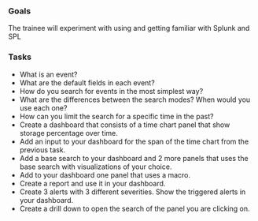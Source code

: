 ### Goals 
The trainee will experiment with using and getting familiar with Splunk and SPL

### Tasks
- What is an event?
- What are the default fields in each event?
- How do you search for events in the most simplest way?
- What are the differences between the search modes? When would you use each one?
- How can you limit the search for a specific time in the past?
- Create a dashboard that consists of a time chart panel that show storage percentage over time.
- Add an input to your dashboard for the span of the time chart from the previous task.
- Add a base search to your dashboard and 2 more panels that uses the base search with visualizations of your choice.
- Add to your dashboard one panel that uses a macro.
- Create a report and use it in your dashboard.
- Create 3 alerts with 3 different severities. Show the triggered alerts in your dashboard.
- Create a drill down to open the search of the panel you are clicking on.
